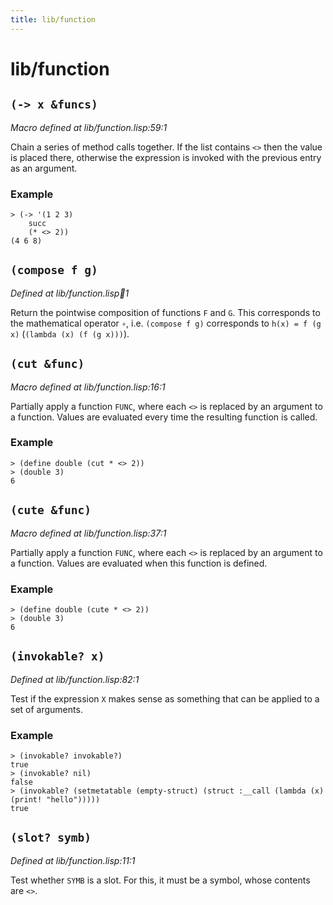 ```yaml
---
title: lib/function
---
```

# lib/function
## `(-> x &funcs)`
*Macro defined at lib/function.lisp:59:1*

Chain a series of method calls together. If the list contains `<>`
then the value is placed there, otherwise the expression is invoked with
the previous entry as an argument.

### Example
```
> (-> '(1 2 3)
    succ
    (* <> 2))
(4 6 8)
```

## `(compose f g)`
*Defined at lib/function.lisp:100:1*

Return the pointwise composition of functions `F` and `G`. This corresponds to
the mathematical operator `∘`, i.e. `(compose f g)` corresponds to
`h(x) = f (g x)` (`(lambda (x) (f (g x)))`).

## `(cut &func)`
*Macro defined at lib/function.lisp:16:1*

Partially apply a function `FUNC`, where each `<>` is replaced by an
argument to a function. Values are evaluated every time the resulting
function is called.

### Example
```
> (define double (cut * <> 2))
> (double 3)
6
```

## `(cute &func)`
*Macro defined at lib/function.lisp:37:1*

Partially apply a function `FUNC`, where each `<>` is replaced by an
argument to a function. Values are evaluated when this function is
defined.

### Example
```
> (define double (cute * <> 2))
> (double 3)
6
```

## `(invokable? x)`
*Defined at lib/function.lisp:82:1*

Test if the expression `X` makes sense as something that can be applied to a set
of arguments.

### Example
```
> (invokable? invokable?)
true
> (invokable? nil)
false
> (invokable? (setmetatable (empty-struct) (struct :__call (lambda (x) (print! "hello")))))
true
```

## `(slot? symb)`
*Defined at lib/function.lisp:11:1*

Test whether `SYMB` is a slot. For this, it must be a symbol, whose contents
are `<>`.

